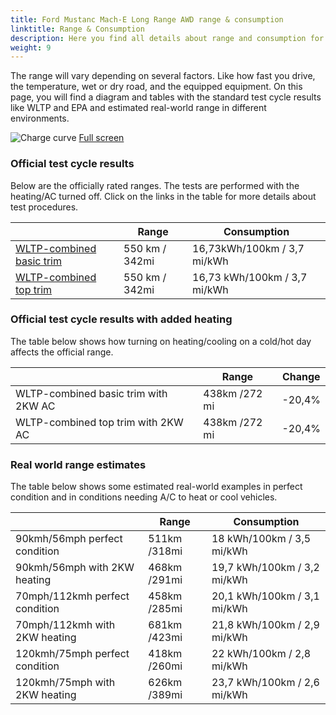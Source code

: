 ```yaml
---
title: Ford Mustanc Mach-E Long Range AWD range & consumption
linktitle: Range & Consumption
description: Here you find all details about range and consumption for Ford Mustanc Mach-E Long Range AWD.
weight: 9
---
```

<!-- markdownlint-disable MD033 -->

The range will vary depending on several factors. Like how fast you drive, the temperature, wet or dry road, and the equipped equipment. On this page, you will find a diagram and tables with the standard test cycle results like WLTP and EPA and estimated real-world range in different environments. 

![Charge curve](../range.svg  "Range information")
[Full screen](../range.svg)

### Official test cycle results

Below are the officially rated ranges. The tests are performed with the heating/AC turned off. Click on the links in the table for more details about test procedures. 

| | Range  | Consumption  |
|----|-----|------|
| [WLTP-combined basic trim](../../../../../guides/understandingrange/wltp/) | 550 km / 342mi |16,73kWh/100km / 3,7 mi/kWh | 
| [WLTP-combined top trim](../../../../../guides/understandingrange/wltp/) | 550 km / 342mi | 16,73 kWh/100km / 3,7 mi/kWh | 

### Official test cycle results with added heating

The table below shows how turning on heating/cooling on a cold/hot day affects the official range. 

| | Range  | Change  |
|----|-----|------|
| WLTP-combined basic trim with 2KW AC | 438km /272 mi | -20,4%|
| WLTP-combined top trim with 2KW AC | 438km /272 mi | -20,4%|

### Real world range estimates

The table below shows some estimated real-world examples in perfect condition and in conditions needing A/C to heat or cool vehicles. 

| | Range  | Consumption  |
|----|-----|------|
| 90kmh/56mph perfect condition | 511km /318mi| 18 kWh/100km / 3,5 mi/kWh |
| 90kmh/56mph with 2KW heating | 468km /291mi| 19,7 kWh/100km / 3,2 mi/kWh |
| 70mph/112kmh perfect condition | 458km /285mi| 20,1 kWh/100km / 3,1 mi/kWh|
| 70mph/112kmh with 2KW heating | 681km /423mi| 21,8 kWh/100km / 2,9 mi/kWh  |
| 120kmh/75mph perfect condition | 418km /260mi| 22 kWh/100km / 2,8 mi/kWh |
| 120kmh/75mph with 2KW heating | 626km /389mi| 23,7 kWh/100km / 2,6 mi/kWh |
